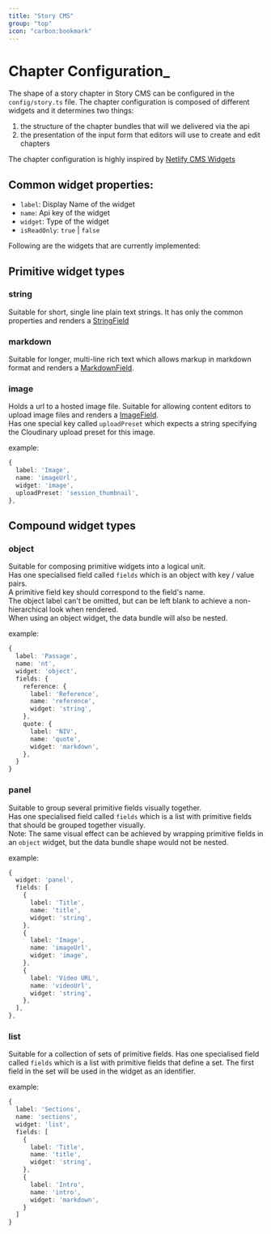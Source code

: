 ```yaml
---
title: "Story CMS"
group: "top"
icon: "carbon:bookmark"
---
```


# Chapter Configuration_

The shape of a story chapter in Story CMS can be configured in the `config/story.ts` file. The chapter configuration is composed of different widgets and it determines two things:

1. the structure of the chapter bundles that will we delivered via the api
2. the presentation of the input form that editors will use to create and edit chapters

The chapter configuration is highly inspired by [Netlify CMS Widgets](https://www.netlifycms.org/docs/widgets/)

## Common widget properties:

- `label`: Display Name of the widget
- `name`: Api key of the widget
- `widget`: Type of the widget
- `isReadOnly`: `true` | `false`

Following are the widgets that are currently implemented:

## Primitive widget types

### string

Suitable for short, single line plain text strings. It has only the common properties and renders a [StringField](./components/StringField.story.vue)

### markdown

Suitable for longer, multi-line rich text which allows markup in markdown format and renders a [MarkdownField](./components/MarkdownField.story.vue).

### image

Holds a url to a hosted image file. Suitable for allowing content editors to upload image files and renders a [ImageField](./components/ImageField.story.vue).  
Has one special key called `uploadPreset` which expects a string specifying the Cloudinary upload preset for this image.

example:

```ts
{
  label: 'Image',
  name: 'imageUrl',
  widget: 'image',
  uploadPreset: 'session_thumbnail',
},
```

## Compound widget types

### object

Suitable for composing primitive widgets into a logical unit.  
Has one specialised field called `fields` which is an object with key / value pairs.  
A primitive field key should correspond to the field's name.  
The object label can't be omitted, but can be left blank to achieve a non-hierarchical look when rendered.  
When using an object widget, the data bundle will also be nested.

example:

```ts
{
  label: 'Passage',
  name: 'nt',
  widget: 'object',
  fields: {
    reference: {
      label: 'Reference',
      name: 'reference',
      widget: 'string',
    },
    quote: {
      label: 'NIV',
      name: 'quote',
      widget: 'markdown',
    },
  }
}
```

### panel

Suitable to group several primitive fields visually together.  
Has one specialised field called `fields` which is a list with primitive fields that should be grouped together visually.  
Note: The same visual effect can be achieved by wrapping primitive fields in an `object` widget, but the data bundle shape would not be nested.

example:

```ts
{
  widget: 'panel',
  fields: [
    {
      label: 'Title',
      name: 'title',
      widget: 'string',
    },
    {
      label: 'Image',
      name: 'imageUrl',
      widget: 'image',
    },
    {
      label: 'Video URL',
      name: 'videoUrl',
      widget: 'string',
    },
  ],
},
```

### list

Suitable for a collection of sets of primitive fields.
Has one specialised field called `fields` which is a list with primitive fields that define a set.
The first field in the set will be used in the widget as an identifier.

example:

```ts
{
  label: 'Sections',
  name: 'sections',
  widget: 'list',
  fields: [
    {
      label: 'Title',
      name: 'title',
      widget: 'string',
    },
    {
      label: 'Intro',
      name: 'intro',
      widget: 'markdown',
    }
  ]
}
```
